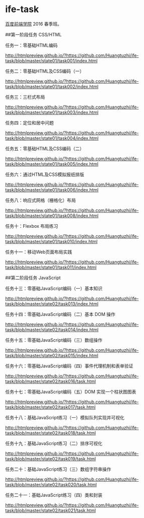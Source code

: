 # ife-task

[百度前端学院](http://ife.baidu.com/) 2016 春季班。

##第一阶段任务 CSS/HTML

任务一：零基础HTML编码

http://htmlpreview.github.io/?https://github.com/Huangtuzhi/ife-task/blob/master/state01/task001/index.html

任务二：零基础HTML及CSS编码（一）

http://htmlpreview.github.io/?https://github.com/Huangtuzhi/ife-task/blob/master/state01/task002/index.html

任务三：三栏式布局

http://htmlpreview.github.io/?https://github.com/Huangtuzhi/ife-task/blob/master/state01/task003/index.html

任务四：定位和居中问题

http://htmlpreview.github.io/?https://github.com/Huangtuzhi/ife-task/blob/master/state01/task004/index.html

任务五：零基础HTML及CSS编码（二）

http://htmlpreview.github.io/?https://github.com/Huangtuzhi/ife-task/blob/master/state01/task005/index.html

任务六：通过HTML及CSS模拟报纸排版

http://htmlpreview.github.io/?https://github.com/Huangtuzhi/ife-task/blob/master/state01/task006/index.html

任务八：响应式网格（栅格化）布局

http://htmlpreview.github.io/?https://github.com/Huangtuzhi/ife-task/blob/master/state01/task008/index.html

任务十：Flexbox 布局练习

http://htmlpreview.github.io/?https://github.com/Huangtuzhi/ife-task/blob/master/state01/task010/index.html

任务十一：移动Web页面布局实践

http://htmlpreview.github.io/?https://github.com/Huangtuzhi/ife-task/blob/master/state01/task011/index.html

##第二阶段任务 JavaScript

任务十三：零基础JavaScript编码（一）基本知识

http://htmlpreview.github.io/?https://github.com/Huangtuzhi/ife-task/blob/master/state02/task013/index.html

任务十四：零基础JavaScript编码（二）基本 DOM 操作

http://htmlpreview.github.io/?https://github.com/Huangtuzhi/ife-task/blob/master/state02/task014/index.html

任务十五：零基础JavaScript编码（三）数组操作

http://htmlpreview.github.io/?https://github.com/Huangtuzhi/ife-task/blob/master/state02/task015/index.html

任务十六：零基础JavaScript编码（四）事件代理机制和表单验证

http://htmlpreview.github.io/?https://github.com/Huangtuzhi/ife-task/blob/master/state02/task016/task.html

任务十七：零基础JavaScript编码（五）DOM 实现一个柱状图图表

http://htmlpreview.github.io/?https://github.com/Huangtuzhi/ife-task/blob/master/state02/task017/task.html

任务十八：基础JavaScript练习（一）模拟队列实现并可视化

http://htmlpreview.github.io/?https://github.com/Huangtuzhi/ife-task/blob/master/state02/task018/task.html

任务十九：基础JavaScript练习（二）排序可视化

http://htmlpreview.github.io/?https://github.com/Huangtuzhi/ife-task/blob/master/state02/task019/task.html

任务二十：基础JavaScript练习（三）数组字符串操作

http://htmlpreview.github.io/?https://github.com/Huangtuzhi/ife-task/blob/master/state02/task020/task.html

任务二十一：基础JavaScript练习（四）类和封装

http://htmlpreview.github.io/?https://github.com/Huangtuzhi/ife-task/blob/master/state02/task021/task.html
